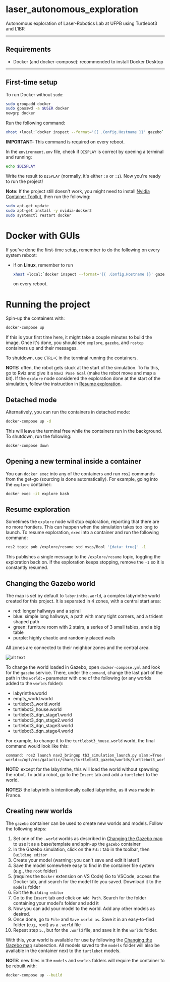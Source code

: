 # laser_autonomous_exploration
Autonomous exploration of Laser-Robotics Lab at UFPB using Turtlebot3 and L1BR

---

## Requirements

* Docker (and docker-compose): recommended to install Docker Desktop

---

## First-time setup

To run Docker without `sudo`:

```bash
sudo groupadd docker
sudo gpasswd -a $USER docker
newgrp docker
```

Run the following command:

```bash
xhost +local:`docker inspect --format='{{ .Config.Hostname }}' gazebo`
```

**IMPORTANT:** This command is required on every reboot.

In the `environment.env` file, check if `DISPLAY` is correct by opening a terminal and running:

```bash
echo $DISPLAY
```

Write the result to `DISPLAY` (normally, it's either `:0` or `:1`). Now you're ready to run the project!

**Note:** If the project still doesn't work, you might need to install [Nvidia Container Toolkit](https://docs.nvidia.com/datacenter/cloud-native/container-toolkit/install-guide.html#setting-up-nvidia-container-toolkit), then run the following:

```bash
sudo apt-get update
sudo apt-get install -y nvidia-docker2
sudo systemctl restart docker
```

# Docker with GUIs

If you've done the first-time setup, remember to do the following on every system reboot:

- If on **Linux**, remember to run 
    ```bash
    xhost +local:`docker inspect --format='{{ .Config.Hostname }}' gazebo`
    ```
    on every reboot.

# Running the project

Spin-up the containers with:

```bash
docker-compose up
```

If this is your first time here, it might take a couple minutes to build the image. Once it's done, you should see `explore`, `gazebo`, and `rostcp` containers up and their messages.

To shutdown, use `CTRL+C` in the terminal running the containers.

**NOTE:** often, the robot gets stuck at the start of the simulation. To fix this, go to Rviz and give it a `Nav2 Pose Goal` (make the robot move and map a bit). If the `explore` node considered the exploration done at the start of the simulation, follow the instruction in [Resume exploration](#resume-exploration).

## Detached mode

Alternatively, you can run the containers in detached mode:

```bash
docker-compose up -d
```

This will leave the terminal free while the containers run in the background. To shutdown, run the following:

```bash
docker-compose down
```

## Opening a new terminal inside a container

You can `docker exec` into any of the containers and run `ros2` commands from the get-go (sourcing is done automatically). For example, going into the `explore` container:

```bash
docker exec -it explore bash
```

## Resume exploration

Sometimes the `explore` node will stop exploration, reporting that there are no more frontiers. This can happen when the simulation takes too long to launch. To resume exploration, `exec` into a container and run the following command:

```bash
ros2 topic pub /explore/resume std_msgs/Bool '{data: true}' -1
```

This publishes a single message to the `/explore/resume` topic, toggling the exploration back on. If the exploration keeps stopping, remove the `-1` so it is constantly resumed.

## Changing the Gazebo world

The map is set by default to `labyrinthe.world`, a complex labyrinthe world created for this project. It is separated in 4 zones, with a central start area:
- red: longer hallways and a spiral
- blue: simple long hallways, a path with many tight corners, and a trident shaped path
- green: furniture room with 2 stairs, a series of 3 small tables, and a big table
- purple: highly chaotic and randomly placed walls

All zones are connected to their neighbor zones and the central area.

![alt text](./docs/labyrinthe-model.jpeg "Labyrinthe world")

To change the world loaded in Gazebo, open `docker-compose.yml` and look for the `gazebo` service. There, under the `command`, change the last part of the path in the `world:=` parameter with one of the following (or any worlds added to the `worlds` folder):

- labyrinthe.world
- empty_world.world
- turtlebot3_world.world
- turtlebot3_house.world
- turtlebot3_dqn_stage1.world
- turtlebot3_dqn_stage2.world
- turtlebot3_dqn_stage3.world
- turtlebot3_dqn_stage4.world

For example, to change it to the `turtlebot3_house.world` world, the final command would look like this:

```docker
command: ros2 launch nav2_bringup tb3_simulation_launch.py slam:=True world:=/opt/ros/galactic/share/turtlebot3_gazebo/worlds/turtlebot3_world.world
```

**NOTE:** except for the labyrinthe, this will load the world without spawning the robot. To add a robot, go to the `Insert` tab and add a `turtlebot` to the world.

**NOTE2:** the labyrinth is intentionally called labyrinthe, as it was made in France.

## Creating new worlds

The `gazebo` container can be used to create new worlds and models. Follow the following steps:
1. Set one of the `.world` worlds as described in [Changing the Gazebo map](#changing-the-gazebo-map) to use it as a base/template and spin-up the `gazebo` container
2. In the Gazebo simulation, click on the `Edit` tab in the toolbar, then `Building editor`
3. Create your model (warning: you can't save and edit it later!)
4. Save the model somewhere easy to find in the container file system (e.g., the `root` folder)
5. (requires the `Docker` extension on VS Code) Go to VSCode, access the Docker tab, and search for the model file you saved. Download it to the `models` folder
6. Exit the `Building editor`
7. Go to the `Insert` tab and click on `Add Path`. Search for the folder containing your model's folder and add it
8. Now you can add your model to the world. Add any other models as desired.
9. Once done, go to `File` and `Save world as`. Save it in an easy-to-find folder (e.g., root) as a `.world` file
10. Repeat step `5.`, but for the `.world` file, and save it in the `worlds` folder.

With this, your world is available for use by following the [Changing the Gazebo map](#changing-the-gazebo-map) subsection. All models saved to the `models` folder will also be available in the container next to the `turtlebot` models.

**NOTE:** new files in the `models` and `worlds` folders will require the container to be rebuilt with:

```bash
docker-compose up --build
```
